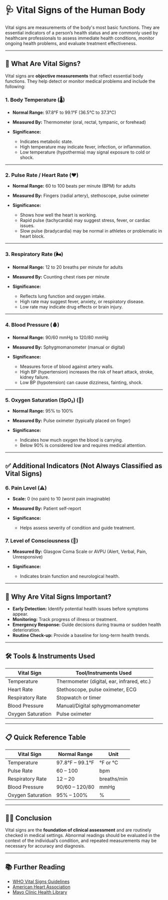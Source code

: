 # 🩺 Vital Signs of the Human Body

Vital signs are measurements of the body's most basic functions. They are essential indicators of a person’s health status and are commonly used by healthcare professionals to assess immediate health conditions, monitor ongoing health problems, and evaluate treatment effectiveness.

---

## 📌 What Are Vital Signs?

Vital signs are **objective measurements** that reflect essential body functions. They help detect or monitor medical problems and include the following:

### 1. **Body Temperature (🌡️)**

* **Normal Range:** 97.8°F to 99.1°F (36.5°C to 37.3°C)
* **Measured By:** Thermometer (oral, rectal, tympanic, or forehead)
* **Significance:**

  * Indicates metabolic state.
  * High temperature may indicate fever, infection, or inflammation.
  * Low temperature (hypothermia) may signal exposure to cold or shock.

---

### 2. **Pulse Rate / Heart Rate (❤️)**

* **Normal Range:** 60 to 100 beats per minute (BPM) for adults
* **Measured By:** Fingers (radial artery), stethoscope, pulse oximeter
* **Significance:**

  * Shows how well the heart is working.
  * Rapid pulse (tachycardia) may suggest stress, fever, or cardiac issues.
  * Slow pulse (bradycardia) may be normal in athletes or problematic in heart block.

---

### 3. **Respiratory Rate (🌬️)**

* **Normal Range:** 12 to 20 breaths per minute for adults
* **Measured By:** Counting chest rises per minute
* **Significance:**

  * Reflects lung function and oxygen intake.
  * High rate may suggest fever, anxiety, or respiratory disease.
  * Low rate may indicate drug effects or brain injury.

---

### 4. **Blood Pressure (🩸)**

* **Normal Range:** 90/60 mmHg to 120/80 mmHg
* **Measured By:** Sphygmomanometer (manual or digital)
* **Significance:**

  * Measures force of blood against artery walls.
  * High BP (hypertension) increases the risk of heart attack, stroke, kidney failure.
  * Low BP (hypotension) can cause dizziness, fainting, shock.

---

### 5. **Oxygen Saturation (SpO₂) (🔵)**

* **Normal Range:** 95% to 100%
* **Measured By:** Pulse oximeter (typically placed on finger)
* **Significance:**

  * Indicates how much oxygen the blood is carrying.
  * Below 90% is considered low and requires medical attention.

---

## ✅ Additional Indicators (Not Always Classified as Vital Signs)

### 6. **Pain Level (⚠️)**

* **Scale:** 0 (no pain) to 10 (worst pain imaginable)
* **Measured By:** Patient self-report
* **Significance:**

  * Helps assess severity of condition and guide treatment.

### 7. **Level of Consciousness (🧠)**

* **Measured By:** Glasgow Coma Scale or AVPU (Alert, Verbal, Pain, Unresponsive)
* **Significance:**

  * Indicates brain function and neurological health.

---

## 🧪 Why Are Vital Signs Important?

* **Early Detection:** Identify potential health issues before symptoms appear.
* **Monitoring:** Track progress of illness or treatment.
* **Emergency Response:** Guide decisions during trauma or sudden health deterioration.
* **Routine Check-up:** Provide a baseline for long-term health trends.

---

## 🛠️ Tools & Instruments Used

| Vital Sign        | Tool/Instruments Used                      |
| ----------------- | ------------------------------------------ |
| Temperature       | Thermometer (digital, ear, infrared, etc.) |
| Heart Rate        | Stethoscope, pulse oximeter, ECG           |
| Respiratory Rate  | Stopwatch or timer                         |
| Blood Pressure    | Manual/Digital sphygmomanometer            |
| Oxygen Saturation | Pulse oximeter                             |

---

## 📋 Quick Reference Table

| Vital Sign        | Normal Range    | Unit        |
| ----------------- | --------------- | ----------- |
| Temperature       | 97.8°F – 99.1°F | °F or °C    |
| Pulse Rate        | 60 – 100        | bpm         |
| Respiratory Rate  | 12 – 20         | breaths/min |
| Blood Pressure    | 90/60 – 120/80  | mmHg        |
| Oxygen Saturation | 95% – 100%      | %           |

---

## 👩‍⚕️ Conclusion

Vital signs are the **foundation of clinical assessment** and are routinely checked in medical settings. Abnormal readings should be evaluated in the context of the individual’s condition, and repeated measurements may be necessary for accuracy and diagnosis.

---

## 📚 Further Reading

* [WHO Vital Signs Guidelines](https://www.who.int)
* [American Heart Association](https://www.heart.org)
* [Mayo Clinic Health Library](https://www.mayoclinic.org)

